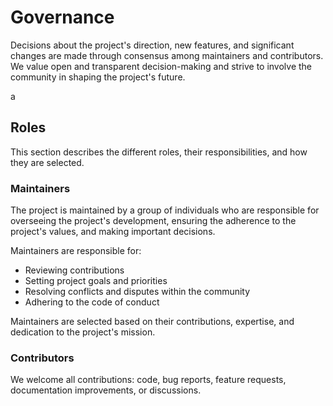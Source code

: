 <!--
SPDX-FileCopyrightText: 2025 The Open Source Project Template Authors

SPDX-License-Identifier: CC0-1.0
-->

# Governance

<!-- This file is for contributing to the Open Source Project Template itself.
     For a template to use in your project, see templates/GOVERNANCE.md -->

Decisions about the project's direction, new features, and significant changes are made through consensus among maintainers and contributors.
We value open and transparent decision-making and strive to involve the community in shaping the project's future.  

a
## Roles

This section describes the different roles, their responsibilities, and how they are selected.

### Maintainers

The project is maintained by a group of individuals who are responsible for overseeing the project's development, ensuring the adherence to the project's values, and making important decisions.

Maintainers are responsible for:

- Reviewing contributions
- Setting project goals and priorities
- Resolving conflicts and disputes within the community
- Adhering to the code of conduct

Maintainers are selected based on their contributions, expertise, and dedication to the project's mission.  

### Contributors

We welcome all contributions: code, bug reports, feature requests, documentation improvements, or discussions.
